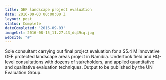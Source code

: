 ```yaml
---
title: GEF landscape project evaluation
date: 2016-09-03 00:00:00 Z
layout: post
status: Complete
dateCompleted: '2016-09-03'
imageUrl: 2016-08-15_11.27.43_dq49cq.jpg
website: "#"
---
```


Sole consultant carrying out final project evaluation for a $5.4 M
innovative GEF protected landscape areas project in Namibia. Undertook
field and HQ-level consultations with dozens of stakeholders, and
applied quantitative and qualitative evaluation techniques. Output to be
published by the UN Evaluation Group.
